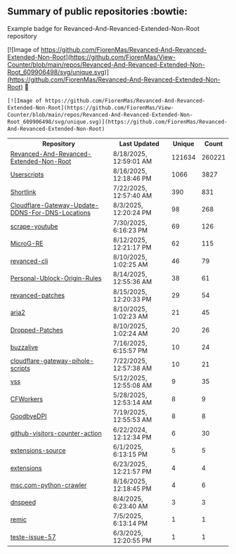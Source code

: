 ## Summary of public repositories :bowtie:
Example badge for Revanced-And-Revanced-Extended-Non-Root repository

[![Image of https://github.com/FiorenMas/Revanced-And-Revanced-Extended-Non-Root](https://github.com/FiorenMas/View-Counter/blob/main/repos/Revanced-And-Revanced-Extended-Non-Root_609906498/svg/unique.svg)](https://github.com/FiorenMas/Revanced-And-Revanced-Extended-Non-Root) :clap:

```
[![Image of https://github.com/FiorenMas/Revanced-And-Revanced-Extended-Non-Root](https://github.com/FiorenMas/View-Counter/blob/main/repos/Revanced-And-Revanced-Extended-Non-Root_609906498/svg/unique.svg)](https://github.com/FiorenMas/Revanced-And-Revanced-Extended-Non-Root)
```
<table>
	<tr>
		<th>
			Repository
		</th>
		<th>
			Last Updated
		</th>
		<th>
			Unique
		</th>
		<th>
			Count
		</th>
	</tr>
	<tr>
		<td>
			<a href="https://github.com/FiorenMas/Revanced-And-Revanced-Extended-Non-Root">
				Revanced-And-Revanced-Extended-Non-Root
			</a>
		</td>
		<td>
			8/18/2025, 12:59:01 AM
		</td>
		<td>
			121634
		</td>
		<td>
			260221
		</td>
	</tr>
	<tr>
		<td>
			<a href="https://github.com/FiorenMas/Userscripts">
				Userscripts
			</a>
		</td>
		<td>
			8/16/2025, 12:18:46 PM
		</td>
		<td>
			1066
		</td>
		<td>
			3827
		</td>
	</tr>
	<tr>
		<td>
			<a href="https://github.com/FiorenMas/Shortlink">
				Shortlink
			</a>
		</td>
		<td>
			7/22/2025, 12:57:40 AM
		</td>
		<td>
			390
		</td>
		<td>
			831
		</td>
	</tr>
	<tr>
		<td>
			<a href="https://github.com/FiorenMas/Cloudflare-Gateway-Update-DDNS-For-DNS-Locations">
				Cloudflare-Gateway-Update-DDNS-For-DNS-Locations
			</a>
		</td>
		<td>
			8/3/2025, 12:20:24 PM
		</td>
		<td>
			98
		</td>
		<td>
			268
		</td>
	</tr>
	<tr>
		<td>
			<a href="https://github.com/FiorenMas/scrape-youtube">
				scrape-youtube
			</a>
		</td>
		<td>
			7/30/2025, 6:16:23 PM
		</td>
		<td>
			69
		</td>
		<td>
			126
		</td>
	</tr>
	<tr>
		<td>
			<a href="https://github.com/FiorenMas/MicroG-RE">
				MicroG-RE
			</a>
		</td>
		<td>
			8/12/2025, 12:21:17 PM
		</td>
		<td>
			62
		</td>
		<td>
			115
		</td>
	</tr>
	<tr>
		<td>
			<a href="https://github.com/FiorenMas/revanced-cli">
				revanced-cli
			</a>
		</td>
		<td>
			8/10/2025, 1:02:25 AM
		</td>
		<td>
			46
		</td>
		<td>
			79
		</td>
	</tr>
	<tr>
		<td>
			<a href="https://github.com/FiorenMas/Personal-Ublock-Origin-Rules">
				Personal-Ublock-Origin-Rules
			</a>
		</td>
		<td>
			8/14/2025, 12:55:36 AM
		</td>
		<td>
			38
		</td>
		<td>
			61
		</td>
	</tr>
	<tr>
		<td>
			<a href="https://github.com/FiorenMas/revanced-patches">
				revanced-patches
			</a>
		</td>
		<td>
			8/15/2025, 12:20:33 PM
		</td>
		<td>
			29
		</td>
		<td>
			54
		</td>
	</tr>
	<tr>
		<td>
			<a href="https://github.com/FiorenMas/aria2">
				aria2
			</a>
		</td>
		<td>
			8/10/2025, 1:02:23 AM
		</td>
		<td>
			21
		</td>
		<td>
			45
		</td>
	</tr>
	<tr>
		<td>
			<a href="https://github.com/FiorenMas/Dropped-Patches">
				Dropped-Patches
			</a>
		</td>
		<td>
			8/10/2025, 1:02:24 AM
		</td>
		<td>
			20
		</td>
		<td>
			26
		</td>
	</tr>
	<tr>
		<td>
			<a href="https://github.com/FiorenMas/buzzalive">
				buzzalive
			</a>
		</td>
		<td>
			7/16/2025, 6:15:57 PM
		</td>
		<td>
			10
		</td>
		<td>
			24
		</td>
	</tr>
	<tr>
		<td>
			<a href="https://github.com/FiorenMas/cloudflare-gateway-pihole-scripts">
				cloudflare-gateway-pihole-scripts
			</a>
		</td>
		<td>
			7/22/2025, 12:57:38 AM
		</td>
		<td>
			10
		</td>
		<td>
			21
		</td>
	</tr>
	<tr>
		<td>
			<a href="https://github.com/FiorenMas/vss">
				vss
			</a>
		</td>
		<td>
			5/12/2025, 12:55:08 AM
		</td>
		<td>
			9
		</td>
		<td>
			35
		</td>
	</tr>
	<tr>
		<td>
			<a href="https://github.com/FiorenMas/CFWorkers">
				CFWorkers
			</a>
		</td>
		<td>
			5/28/2025, 12:53:14 AM
		</td>
		<td>
			8
		</td>
		<td>
			9
		</td>
	</tr>
	<tr>
		<td>
			<a href="https://github.com/FiorenMas/GoodbyeDPI">
				GoodbyeDPI
			</a>
		</td>
		<td>
			7/19/2025, 12:55:53 AM
		</td>
		<td>
			8
		</td>
		<td>
			8
		</td>
	</tr>
	<tr>
		<td>
			<a href="https://github.com/FiorenMas/github-visitors-counter-action">
				github-visitors-counter-action
			</a>
		</td>
		<td>
			6/22/2024, 12:12:34 PM
		</td>
		<td>
			6
		</td>
		<td>
			30
		</td>
	</tr>
	<tr>
		<td>
			<a href="https://github.com/FiorenMas/extensions-source">
				extensions-source
			</a>
		</td>
		<td>
			6/1/2025, 6:13:15 PM
		</td>
		<td>
			5
		</td>
		<td>
			5
		</td>
	</tr>
	<tr>
		<td>
			<a href="https://github.com/FiorenMas/extensions">
				extensions
			</a>
		</td>
		<td>
			6/23/2025, 12:21:57 PM
		</td>
		<td>
			4
		</td>
		<td>
			4
		</td>
	</tr>
	<tr>
		<td>
			<a href="https://github.com/FiorenMas/msc.com-python-crawler">
				msc.com-python-crawler
			</a>
		</td>
		<td>
			8/16/2025, 12:18:45 PM
		</td>
		<td>
			4
		</td>
		<td>
			6
		</td>
	</tr>
	<tr>
		<td>
			<a href="https://github.com/FiorenMas/dnspeed">
				dnspeed
			</a>
		</td>
		<td>
			8/4/2025, 6:23:40 AM
		</td>
		<td>
			3
		</td>
		<td>
			3
		</td>
	</tr>
	<tr>
		<td>
			<a href="https://github.com/FiorenMas/remic">
				remic
			</a>
		</td>
		<td>
			7/5/2025, 6:13:14 PM
		</td>
		<td>
			1
		</td>
		<td>
			1
		</td>
	</tr>
	<tr>
		<td>
			<a href="https://github.com/FiorenMas/teste-issue-57">
				teste-issue-57
			</a>
		</td>
		<td>
			6/3/2025, 12:20:55 PM
		</td>
		<td>
			1
		</td>
		<td>
			1
		</td>
	</tr>
</table>

